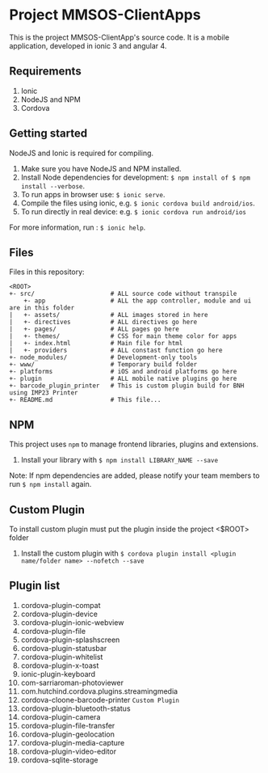Project MMSOS-ClientApps
========================

This is the project MMSOS-ClientApp's source code. It is a mobile application, developed in ionic 3 and angular 4.

Requirements
------------
1. Ionic
2. NodeJS and NPM
3. Cordova


Getting started
---------------

NodeJS and Ionic is required for compiling.

1. Make sure you have NodeJS and NPM installed.
2. Install Node dependencies for development: `$ npm install of $ npm install --verbose`.
3. To run apps in browser use: `$ ionic serve`.
4. Compile the files using ionic, e.g. `$ ionic cordova build android/ios`.
5. To run directly in real device: e.g. `$ ionic cordova run android/ios`

For more information, run : `$ ionic help`.

Files
-----


Files in this repository:
```
<ROOT>
+- src/                     # ALL source code without transpile
    +- app                  # ALL the app controller, module and ui are in this folder
|   +- assets/              # ALL images stored in here
|   +- directives           # ALL directives go here
|   +- pages/               # ALL pages go here
|   +- themes/              # CSS for main theme color for apps
|   +- index.html           # Main file for html
|   +- providers            # ALL constast function go here
+- node_modules/            # Development-only tools
+- www/                     # Temporary build folder
+- platforms                # iOS and android platforms go here
+- plugin                   # ALL mobile native plugins go here
+- barcode_plugin_printer   # This is custom plugin build for BNH using IMP23 Printer
+- README.md                # This file...
```

NPM
-----

This project uses `npm` to manage frontend libraries, plugins and extensions.


1. Install your library with `$ npm install LIBRARY_NAME --save`


Note: If npm dependencies are added, please notify your team members to run
`$ npm install` again.


Custom Plugin
-------------

To install custom plugin must put the plugin inside the project <$ROOT> folder

1. Install the custom plugin with `$ cordova plugin install <plugin name/folder name> --nofetch --save`

Plugin list
-----------

1.  cordova-plugin-compat
2.  cordova-plugin-device
3.  cordova-plugin-ionic-webview
4.  cordova-plugin-file
5.  cordova-plugin-splashscreen
6.  cordova-plugin-statusbar
7.  cordova-plugin-whitelist
8.  cordova-plugin-x-toast
9.  ionic-plugin-keyboard
10. com-sarriaroman-photoviewer
11. com.hutchind.cordova.plugins.streamingmedia
12. cordova-cloone-barcode-printer `Custom Plugin`
13. cordova-plugin-bluetooth-status
14. cordova-plugin-camera
15. cordova-plugin-file-transfer
16. cordova-plugin-geolocation
17. cordova-plugin-media-capture
18. cordova-plugin-video-editor
19. cordova-sqlite-storage
